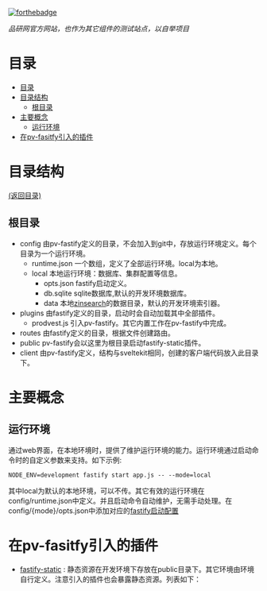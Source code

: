 [![forthebadge](https://www.prodvest.com/img/xlogoddbb.png,q_ffd.pagespeed.ic.7RIwZnrgA8.webp)](http://forthebadge.com)

*品研网官方网站，也作为其它组件的测试站点，以自举项目*

# 目录

- [目录](#目录)
- [目录结构](#目录结构)
  - [根目录](#根目录)
- [主要概念](#主要概念)
  - [运行环境](#运行环境)
- [在pv-fasitfy引入的插件](#在pv-fasitfy引入的插件)

# 目录结构

[(返回目录)](#table-of-contents)

## 根目录

- config 由pv-fastify定义的目录，不会加入到git中，存放运行环境定义。每个目录为一个运行环境。
  - runtime.json 一个数组，定义了全部运行环境。local为本地。
  - local 本地运行环境：数据库、集群配置等信息。
    - opts.json fastify启动定义。
    - db.sqlite sqlite数据库,默认的开发环境数据库。
    - data 本地[zinsearch](https://zincsearch.com/)的数据目录，默认的开发环境索引器。
- plugins 由fastify定义的目录，启动时会自动加载其中全部插件。
  - prodvest.js 引入pv-fastify。其它内置工作在pv-fastify中完成。
- routes 由fastify定义的目录，根据文件创建路由。
- public pv-fastify会以这里为根目录启动fastify-static插件。
- client 由pv-fastify定义，结构与sveltekit相同，创建的客户端代码放入此目录下。

# 主要概念

## 运行环境

通过web界面，在本地环境时，提供了维护运行环境的能力。运行环境通过启动命令时的自定义参数来支持。如下示例:

```console
NODE_ENV=development fastify start app.js -- --mode=local
```

其中local为默认的本地环境，可以不传。其它有效的运行环境在config/runtime.json中定义。并且启动命令自动维护，无需手动处理。在config/{mode}/opts.json中添加对应的[fastify启动配置]([https://www.fastify.io/docs/latest/Reference/Server/)

# 在pv-fasitfy引入的插件

- [fastify-static](https://github.com/fastify/fastify-static) : 静态资源在开发环境下存放在public目录下。其它环境由环境自行定义。注意引入的插件也会暴露静态资源。列表如下：

```

```
